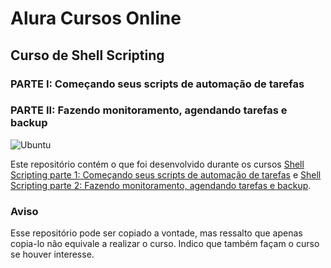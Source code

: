 # Alura Cursos Online
## Curso de Shell Scripting
### PARTE I: Começando seus scripts de automação de tarefas
### PARTE II: Fazendo monitoramento, agendando tarefas e backup
![Ubuntu](https://img.shields.io/badge/Ubuntu-E95420?style=for-the-badge&logo=ubuntu&logoColor=white)

Este repositório contém o que foi desenvolvido durante os cursos [Shell Scripting parte 1: Começando seus scripts de automação de tarefas](https://cursos.alura.com.br/course/shellscripting) e [Shell Scripting parte 2: Fazendo monitoramento, agendando tarefas e backup](https://cursos.alura.com.br/course/shellscripting-parte-2).

### Aviso
Esse repositório pode ser copiado a vontade, mas ressalto que apenas copia-lo não equivale a realizar o curso. Indico que também façam o curso se houver interesse.
